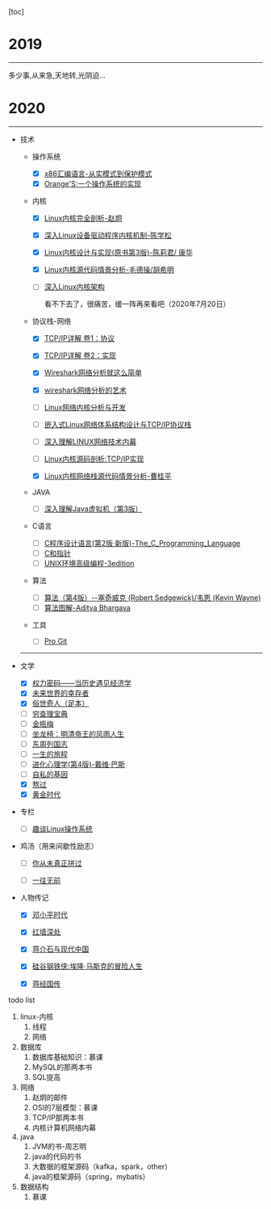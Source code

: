 [toc]



# 2019

---

多少事,从来急,天地转,光阴迫...

# 2020

---

* 技术

  * 操作系统

    * [x] [x86汇编语言-从实模式到保护模式](https://book.douban.com/subject/20492528/)
    * [x]  [Orange'S:一个操作系统的实现](https://book.douban.com/subject/3735649/)
    
  * 内核
  	* [x] [Linux内核完全剖析-赵炯](https://book.douban.com/subject/3229243/)
  	
  	* [x] [深入Linux设备驱动程序内核机制-陈学松](https://book.douban.com/subject/10433743/)
  	
  	* [x] [Linux内核设计与实现(原书第3版)-陈莉君/ 康华](https://book.douban.com/subject/6097773/)

  	* [x] [Linux内核源代码情景分析-毛德操/胡希明](https://book.douban.com/subject/1231584/)
  	
  	* [ ] [深入Linux内核架构](https://book.douban.com/subject/4843567/)
  	
  	  看不下去了，很痛苦，缓一阵再来看吧（2020年7月20日）
  	  
  	  
  	
  * 协议栈-网络
    * [x] [TCP/IP详解 卷1：协议](https://book.douban.com/subject/1088054/)
    
    * [x] [TCP/IP详解 卷2：实现](https://book.douban.com/subject/1087767/)
    
    * [x] [Wireshark网络分析就这么简单](https://book.douban.com/subject/26268767/)
    
    * [x] [wireshark网络分析的艺术](https://book.douban.com/subject/26710788/)
    
    * [ ] [Linux网络内核分析与开发](https://book.douban.com/subject/5064721/)
    
    * [ ] [嵌入式Linux网络体系结构设计与TCP/IP协议栈](https://book.douban.com/subject/6116393/)
    
    * [ ] [深入理解LINUX网络技术内幕](https://book.douban.com/subject/1834459/)
    
    * [ ] [Linux内核源码剖析:TCP/IP实现](https://book.douban.com/subject/5914256/)
    
    * [x] [Linux内核网络栈源代码情景分析-曹桂平](https://book.douban.com/subject/4212924/)
    
  * JAVA

    * [ ] [深入理解Java虚拟机（第3版）](https://book.douban.com/subject/34907497/)

  * C语言
  	* [ ] [C程序设计语言(第2版·新版)-The_C_Programming_Language](https://book.douban.com/subject/1139336/)
  	* [ ] [C和指针](https://book.douban.com/subject/3012360/)
  	* [ ] [UNIX环境高级编程-3edition](https://book.douban.com/subject/25900403/)

  * 算法
  	
  	* [ ] [算法（第4版）--塞奇威克 (Robert Sedgewick)/韦恩 (Kevin Wayne)](https://book.douban.com/subject/19952400/)
  	 * [ ] [算法图解-Aditya Bhargava](https://book.douban.com/subject/26979890/)
  	
  * 工具

    - [ ] [Pro Git](https://book.douban.com/subject/3420144/)

    

  ---

* 文学
  - [x] [权力密码——当历史遇见经济学](https://book.douban.com/subject/30364261/)
  - [x] [未来世界的幸存者](https://book.douban.com/subject/30259509/)
  - [x] [俗世奇人（足本）](https://book.douban.com/subject/26691462/)
  - [ ] [穷查理宝典](https://book.douban.com/subject/26831789/)
  - [ ] [金瓶梅](https://book.douban.com/subject/1916451/)
  - [ ] [坐龙椅：明清帝王的风雨人生](https://book.douban.com/subject/30238062/)
  - [ ] [东周列国志]()
  - [ ] [一生的旅程](https://book.douban.com/subject/35009826/)
  - [ ] [进化心理学(第4版)-戴维·巴斯](https://book.douban.com/subject/26683297/)
  - [ ] [自私的基因](https://book.douban.com/subject/30309613/)
  - [x] [熬过](https://book.douban.com/subject/26342488/)
  - [x] [黄金时代](https://book.douban.com/subject/1089243/)
  
* 专栏
  
  - [ ] [趣谈Linux操作系统](https://time.geekbang.org/column/intro/164)

* 鸡汤（用来间歇性励志）
  
  - [ ] [你从未真正拼过](https://book.douban.com/subject/26882462/)
  - [ ] [一往无前]()



* 人物传记
  - [x] [邓小平时代](https://book.douban.com/subject/20424526/)
  - [x] [红墙深处](https://book.douban.com/subject/26670865/)
  - [x] [蒋介石与现代中国](https://book.douban.com/subject/10797092/)
  - [x] [硅谷钢铁侠:埃隆·马斯克的冒险人生](https://book.douban.com/subject/26759508/)
  - [x] [蒋经国传](https://book.douban.com/subject/5288371/)


todo list

1. linux-内核
   1. 线程
   2. 网络
2. 数据库
   1. 数据库基础知识：慕课
   2. MySQL的那两本书
   3. SQL提高
3. 网络
   1. 赵炯的邮件
   2. OSI的7层模型：慕课
   3. TCP/IP那两本书
   4. 内核计算机网络内幕
4. java
   1. JVM的书-周志明
   2. java的代码的书
   3. 大数据的框架源码（kafka，spark，other）
   4. java的框架源码（spring，mybatis）
5. 数据结构
   1. 慕课
